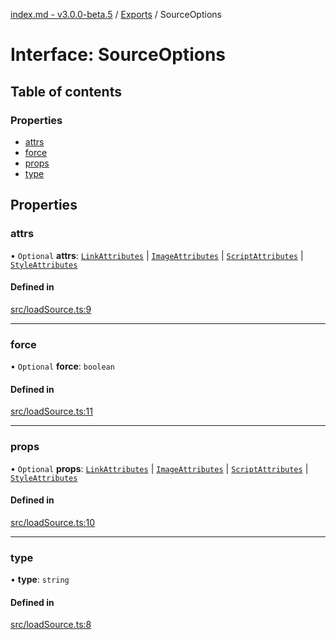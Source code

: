 [index.md - v3.0.0-beta.5](../README.md) / [Exports](../modules.md) / SourceOptions

# Interface: SourceOptions

## Table of contents

### Properties

- [attrs](SourceOptions.md#attrs)
- [force](SourceOptions.md#force)
- [props](SourceOptions.md#props)
- [type](SourceOptions.md#type)

## Properties

### attrs

• `Optional` **attrs**: [`LinkAttributes`](../modules.md#linkattributes) \| [`ImageAttributes`](../modules.md#imageattributes) \| [`ScriptAttributes`](../modules.md#scriptattributes) \| [`StyleAttributes`](../modules.md#styleattributes)

#### Defined in

[src/loadSource.ts:9](https://github.com/saqqdy/js-cool/blob/641f5bd/src/loadSource.ts#L9)

---

### force

• `Optional` **force**: `boolean`

#### Defined in

[src/loadSource.ts:11](https://github.com/saqqdy/js-cool/blob/641f5bd/src/loadSource.ts#L11)

---

### props

• `Optional` **props**: [`LinkAttributes`](../modules.md#linkattributes) \| [`ImageAttributes`](../modules.md#imageattributes) \| [`ScriptAttributes`](../modules.md#scriptattributes) \| [`StyleAttributes`](../modules.md#styleattributes)

#### Defined in

[src/loadSource.ts:10](https://github.com/saqqdy/js-cool/blob/641f5bd/src/loadSource.ts#L10)

---

### type

• **type**: `string`

#### Defined in

[src/loadSource.ts:8](https://github.com/saqqdy/js-cool/blob/641f5bd/src/loadSource.ts#L8)
